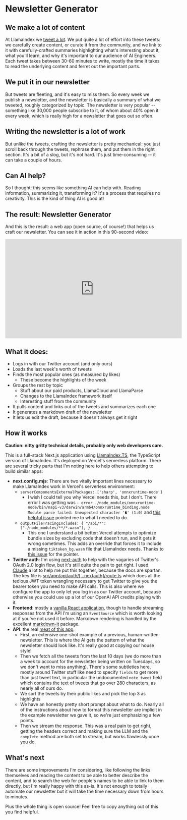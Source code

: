 # Newsletter Generator

## We make a lot of content

At LlamaIndex we [tweet a lot](https://x.com/llama_index). We put quite a lot of effort into these tweets: we carefully create content, or curate it from the community, and we link to it with carefully-crafted summaries highlighting what's interesting about it, what you'll learn, and why it's important to our audience of AI Engineers. Each tweet takes between 30-60 minutes to write, mostly the time it takes to read the underlying content and ferret out the important parts.

## We put it in our newsletter

But tweets are fleeting, and it's easy to miss them. So every week we publish a newsletter, and the newsletter is basically a summary of what we tweeted, roughly categorized by topic. The newsletter is very popular -- something like 30,000 people subscribe to it, of whom about 40% open it every week, which is really high for a newsletter that goes out so often.

## Writing the newsletter is a lot of work

But unlike the tweets, crafting the newsletter is pretty mechanical: you just scroll back through the tweets, rephrase them, and put them in the right section. It's a bit of a slog, but it's not hard. It's just time-consuming -- it can take a couple of hours.

## Can AI help?

So I thought: this seems like something AI can help with. Reading information, summarizing it, transforming it? It's a process that requires no creativity. This is the kind of thing AI is good at!

## The result: Newsletter Generator

And this is the result: a web app (open source, of course!) that helps us craft our newsletter. You can see it in action in this 90-second video:

<iframe width="560" height="315" src="https://www.youtube.com/embed/3_RciT8yi9I" frameborder="0" allow="accelerometer; autoplay; clipboard-write; encrypted-media; gyroscope; picture-in-picture" allowfullscreen></iframe>

## What it does:

* Logs in with our Twitter account (and only ours)
* Loads the last week's worth of tweets
* Finds the most popular ones (as measured by likes)
  * These become the highlights of the week
* Groups the rest by topic
  * Stuff about our paid products, LlamaCloud and LlamaParse
  * Changes to the LlamaIndex framework itself
  * Interesting stuff from the community
* It pulls content and links out of the tweets and summarizes each one
* It generates a markdown draft of the newsletter
* It lets us edit the draft, because it doesn't always get it right

## How it works

**Caution: nitty gritty technical details, probably only web developers care.**

This is a full-stack Next.js application using [LlamaIndex.TS](https://ts.llamaindex.ai/), the TypeScript version of LlamaIndex. It's deployed on Vercel's serverless platform. There are several tricky parts that I'm noting here to help others attempting to build similar apps:

* **next.config.mjs**: There are two vitally important lines necessary to make LlamaIndex work in Vercel's serverless environment:
  * `serverComponentsExternalPackages: ['sharp', 'onnxruntime-node']`
    * I wish I could tell you why Vercel needs this, but I don't. There error I was getting was `- error ./node_modules/onnxruntime-node/bin/napi-v3/darwin/arm64/onnxruntime_binding.node Module parse failed: Unexpected character '�' (1:0)` and [this helpful issue](https://github.com/xenova/transformers.js/issues/210) pointed me to what I needed to do.
  * `outputFileTracingIncludes: { "/api/*": ["./node_modules/**/*.wasm"], }`
    * This one I understand a bit better: Vercel attempts to optimize bundle sizes by excluding code that doesn't run, and it gets it wrong sometimes. This adds an override that forces it to include a missing `tiktoken_bg.wasm` file that LlamaIndex needs. Thanks to [this issue](https://github.com/orgs/vercel/discussions/1278) for the pointer.
* **Twitter auth**: I'm using [next-auth](https://next-auth.js.org/) to help with the vagaries of Twitter's OAuth 2.0 login flow, but it's still quite the pain to get right. I used [Claude](https://claude.ai/) a lot to help me put this together, because the docs are spartan. The key file is [src/app/api/auth/\[...nextauth\]/route.ts](src/app/api/auth/\[...nextauth\]/route.ts) which does all the tedious JWT token wrangling necessary to get Twitter to give you the bearer token you need to make API calls. This is also where we configure the app to only let you log in as our Twitter account, because otherwise you could use up a lot of our OpenAI API credits playing with it.
* **Frontend**: mostly a [vanilla React application](src/app/page.tsx), though to handle streaming responses from the API I'm using an `EventSource` which is worth looking at if you've not used it before. Markdown rendering is handled by the excellent [markdown-it](https://markdown-it.github.io/) package.
* **API**: the real [meat of this app](src/app/api/twitter/route.js).
  * First, an extensive one-shot example of a previous, human-written newsletter. This is where the AI gets the pattern of what the newsletter should look like. It's really good at copying our house style!
  * Then we fetch all the tweets from the last 10 days (we do more than a week to account for the newsletter being written on Tuesdays, so we don't want to miss anything). There's some subtleties here, mostly around Twitter stuff like need to specify `fields` to get more than just tweet text, in particular the undocumented `note_tweet` field which contains the text of tweets that go over 280 characters, as nearly all of ours do.
  * We sort the tweets by their public likes and pick the top 3 as highlights
  * We have an honestly pretty short prompt about what to do. Nearly all of the instructions about how to format this newsletter are implicit in the example newsletter we gave it, so we're just emphasizing a few points.
  * Then we stream the response. This was a real pain to get right, getting the headers correct and making sure the LLM and the `complete` method are both set to stream, but works flawlessly once you do.

## What's next

There are some improvements I'm considering, like following the links themselves and reading the content to be able to better describe the content, and to search the web for people's names to be able to link to them directly, but I'm really happy with this as-is. It's not enough to totally automate our newsletter but it will take the time necessary down from hours to minutes.

Plus the whole thing is open source! Feel free to copy anything out of this you find helpful.
